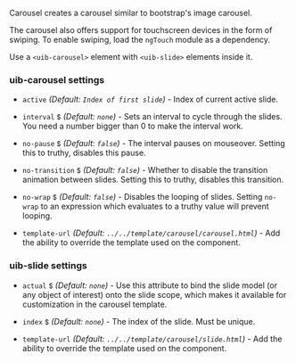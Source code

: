 Carousel creates a carousel similar to bootstrap's image carousel.

The carousel also offers support for touchscreen devices in the form of swiping. To enable swiping, load the `ngTouch` module as a dependency.

Use a `<uib-carousel>` element with `<uib-slide>` elements inside it.

### uib-carousel settings

* `active`
  <i class="glyphicon glyphicon-eye-open"></i>
  _(Default: `Index of first slide`)_ -
  Index of current active slide.

* `interval`
  <small class="badge">$</small>
  <i class="glyphicon glyphicon-eye-open"></i>
  _(Default: `none`)_ -
  Sets an interval to cycle through the slides. You need a number bigger than 0 to make the interval work.

* `no-pause`
  <small class="badge">$</small>
  <i class="glyphicon glyphicon-eye-open"></i>
  _(Default: `false`)_ -
  The interval pauses on mouseover. Setting this to truthy, disables this pause.

* `no-transition`
  <small class="badge">$</small>
  <i class="glyphicon glyphicon-eye-open"></i>
  _(Default: `false`)_ -
  Whether to disable the transition animation between slides. Setting this to truthy, disables this transition.

* `no-wrap`
  <small class="badge">$</small>
  _(Default: `false`)_ -
  Disables the looping of slides. Setting `no-wrap` to an expression which evaluates to a truthy value will prevent looping.

* `template-url`
  _(Default: `../../template/carousel/carousel.html`)_ -
  Add the ability to override the template used on the component.

### uib-slide settings

* `actual`
  <small class="badge">$</small>
  <i class="glyphicon glyphicon-eye-open"></i>
  _(Default: `none`)_ -
  Use this attribute to bind the slide model (or any object of interest) onto the slide scope, which makes it available for customization in the carousel template.

* `index`
  <small class="badge">$</small>
  <i class="glyphicon glyphicon-eye-open"></i>
  _(Default: `none`)_ -
  The index of the slide. Must be unique.

* `template-url`
  _(Default: `../../template/carousel/slide.html`)_ -
  Add the ability to override the template used on the component.
